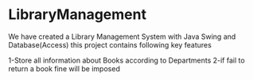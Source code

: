 # LibraryManagement
We have created a Library Management System with Java Swing and Database(Access)
this project contains following key features

1-Store all information about Books according to Departments
2-if fail to return a book fine will be imposed
